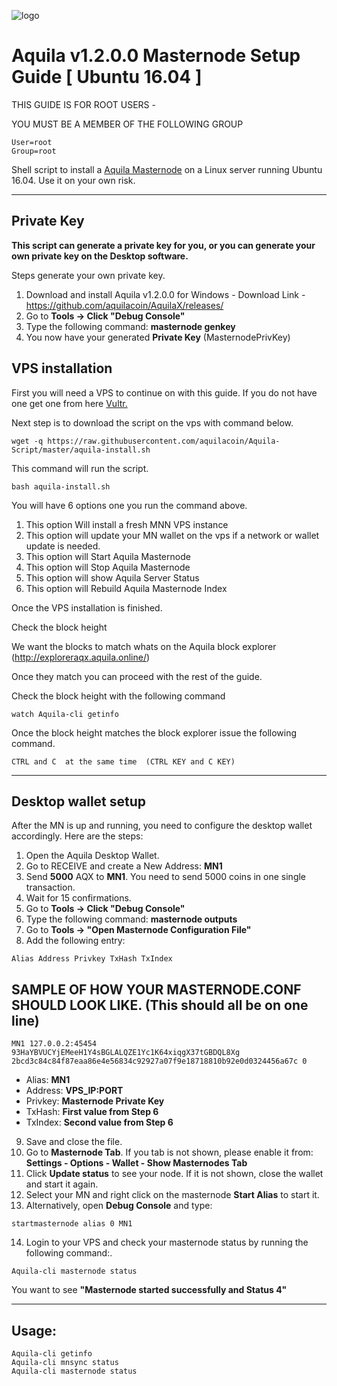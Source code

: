 ![logo](https://aquila.online/images/logo2x.png)

# Aquila v1.2.0.0 Masternode Setup Guide [ Ubuntu 16.04 ]

THIS GUIDE IS FOR ROOT USERS -

YOU MUST BE A MEMBER OF THE FOLLOWING GROUP
```
User=root
Group=root
```

Shell script to install a [Aquila Masternode](https://aquila.online/) on a Linux server running Ubuntu 16.04. Use it on your own risk.
***

## Private Key

**This script can generate a private key for you, or you can generate your own private key on the Desktop software.**

Steps generate your own private key. 
1.  Download and install Aquila v1.2.0.0 for Windows -   Download Link  - https://github.com/aquilacoin/AquilaX/releases/
2.  Go to **Tools -> Click "Debug Console"** 
3.  Type the following command: **masternode genkey**  
4. You now have your generated **Private Key**  (MasternodePrivKey)


## VPS installation
First you will need a VPS to continue on with this guide. If you do not have one get one from here [Vultr.](https://www.vultr.com/?ref=7424168)

Next step is to download the script on the vps with command below.
```
wget -q https://raw.githubusercontent.com/aquilacoin/Aquila-Script/master/aquila-install.sh
```
This command will run the script.
```
bash aquila-install.sh
```
You will have 6 options one you run the command above.
1. This option Will install a fresh MNN VPS instance
2. This option will update your MN wallet on the vps if a network or wallet update is needed.
3. This option will Start Aquila Masternode
4. This option will Stop Aquila Masternode
5. This option will show Aquila Server Status
6. This option will Rebuild Aquila Masternode Index


Once the VPS installation is finished.

Check the block height

We want the blocks to match whats on the Aquila block explorer (http://exploreraqx.aquila.online/)

Once they match you can proceed with the rest of the guide.

Check the block height with the following command
```
watch Aquila-cli getinfo
```

Once the block height matches the block explorer issue the following command.
```
CTRL and C  at the same time  (CTRL KEY and C KEY)
```
***

## Desktop wallet setup  

After the MN is up and running, you need to configure the desktop wallet accordingly. Here are the steps:  
1. Open the Aquila Desktop Wallet.  
2. Go to RECEIVE and create a New Address: **MN1**  
3. Send **5000** AQX to **MN1**. You need to send 5000 coins in one single transaction.
4. Wait for 15 confirmations.  
5. Go to **Tools -> Click "Debug Console"** 
6. Type the following command: **masternode outputs**  
7. Go to  **Tools -> "Open Masternode Configuration File"**
8. Add the following entry:
```
Alias Address Privkey TxHash TxIndex
```
## SAMPLE OF HOW YOUR MASTERNODE.CONF SHOULD LOOK LIKE.  (This should all be on one line)  

```
MN1 127.0.0.2:45454 93HaYBVUCYjEMeeH1Y4sBGLALQZE1Yc1K64xiqgX37tGBDQL8Xg 2bcd3c84c84f87eaa86e4e56834c92927a07f9e18718810b92e0d0324456a67c 0
```


* Alias: **MN1**
* Address: **VPS_IP:PORT**
* Privkey: **Masternode Private Key**
* TxHash: **First value from Step 6**
* TxIndex:  **Second value from Step 6**
9. Save and close the file.
10. Go to **Masternode Tab**. 
If you tab is not shown, please enable it from: **Settings - Options - Wallet - Show Masternodes Tab**
11. Click **Update status** to see your node. If it is not shown, close the wallet and start it again. 
12. Select your MN and right click on the masternode **Start Alias** to start it.
13. Alternatively, open **Debug Console** and type:

```
startmasternode alias 0 MN1 
``` 

14. Login to your VPS and check your masternode status by running the following command:.

```
Aquila-cli masternode status
```

You want to see **"Masternode started successfully and Status 4"**

***

## Usage:

```
Aquila-cli getinfo
Aquila-cli mnsync status
Aquila-cli masternode status
```
  
